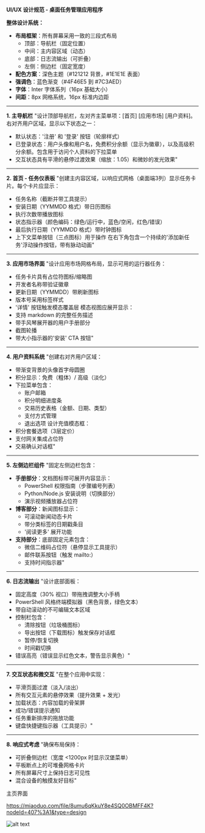 **UI/UX 设计规范 - 桌面任务管理应用程序**

**整体设计系统：**
- **布局框架**：所有屏幕采用一致的三段式布局
  - 顶部：导航栏（固定位置）
  - 中间：主内容区域（动态）
  - 底部：日志流输出（可折叠）
  - 左侧：侧边栏（固定宽度）
- **配色方案**：深色主题（#121212 背景，#1E1E1E 表面）
- **强调色**：蓝色渐变（#4F46E5 到 #7C3AED）
- **字体**：Inter 字体系列（16px 基础大小）
- **间距**：8px 网格系统，16px 标准内边距

---

**1. 主导航栏**
"设计顶部导航栏，左对齐主菜单项：[首页] [应用市场] [用户资料]。右对齐用户区域，显示以下状态之一：
- 默认状态：'注册' 和 '登录' 按钮（轮廓样式）
- 已登录状态：用户头像和用户名，免费积分余额（显示为徽章），以及高级积分余额。包含用于访问个人资料的下拉菜单
- 交互状态具有平滑的悬停过渡效果（缩放：1.05）和微妙的发光效果"

---

**2. 首页 - 任务仪表板**
"创建主内容区域，以响应式网格（桌面端3列）显示任务卡片。每个卡片应显示：
- 任务名称（截断并带工具提示）
- 安装日期（YYMMDD 格式）带日历图标
- 执行次数带播放图标
- 状态指示器（颜色编码：绿色/运行中，蓝色/空闲，红色/错误）
- 最后执行日期（YYMMDD 格式）带时钟图标
- 上下文菜单按钮（三点图标）用于操作
在右下角包含一个持续的'添加新任务'浮动操作按钮，带有脉动动画"

---

**3. 应用市场界面**
"设计应用市场网格布局，显示可用的运行器任务：
- 任务卡片具有占位符图标/缩略图
- 开发者名称带验证徽章
- 更新日期（YYMMDD）带刷新图标
- 版本号采用标签样式
- '详情' 按钮触发模态覆盖层
模态视图应展开显示：
- 支持 markdown 的完整任务描述
- 带手风琴展开器的用户手册部分
- 截图轮播
- 带大小指示器的'安装' CTA 按钮"

---

**4. 用户资料系统**
"创建右对齐用户区域：
- 带渐变背景的头像首字母圆圈
- 积分显示：免费（粗体）/ 高级（淡化）
- 下拉菜单包含：
  - 账户邮箱
  - 积分明细进度条
  - 交易历史表格（金额、日期、类型）
  - 支付方式管理
  - 退出选项
设计充值模态框：
- 积分套餐选项（3层定价）
- 支付网关集成占位符
- 交易确认对话框"

---

**5. 左侧边栏组件**
"固定左侧边栏包含：
- **手册部分**：文档图标带可展开内容显示：
  - PowerShell 权限指南（步骤编号列表）
  - Python/Node.js 安装说明（切换部分）
  - 演示视频播放器占位符
- **博客部分**：新闻图标显示：
  - 可滚动新闻动态卡片
  - 带分类标签的日期戳条目
  - '阅读更多' 展开功能
- **支持部分**：底部固定元素包含：
  - 微信二维码占位符（悬停显示工具提示）
  - 邮件联系按钮（触发 mailto:）
  - 支持时间指示器"

---

**6. 日志流输出**
"设计底部面板：
- 固定高度（30% 视口）带拖拽调整大小手柄
- PowerShell 风格终端模拟器（黑色背景，绿色文本）
- 带自动滚动的不可编辑文本区域
- 控制栏包含：
  - 清除按钮（垃圾桶图标）
  - 导出按钮（下载图标）触发保存对话框
  - 暂停/恢复切换
  - 时间戳切换
- 错误高亮（错误显示红色文本，警告显示黄色）"

---

**7. 交互状态和微交互**
"在整个应用中实现：
- 平滑页面过渡（淡入/淡出）
- 所有交互元素的悬停效果（提升效果 + 发光）
- 加载状态：内容加载的骨架屏
- 成功/错误提示通知
- 任务重新排序的拖放功能
- 键盘快捷键指示器（工具提示）"

---

**8. 响应式考虑**
"确保布局保持：
- 可折叠侧边栏（宽度 <1200px 时显示汉堡菜单）
- 平板断点上的可堆叠网格卡片
- 所有屏幕尺寸上保持日志可见性
- 混合设备的触摸友好目标"

主页界面

https://miaoduo.com/file/8umu6qKkuY8e4SQ0OBMFF4K?nodeId=407%3A1&type=design

![alt text](home.jpg)